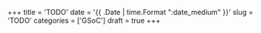 +++
title      = 'TODO'
date       = '{{ .Date | time.Format ":date_medium" }}'
slug       = 'TODO'
categories = ['GSoC']
draft      = true
+++